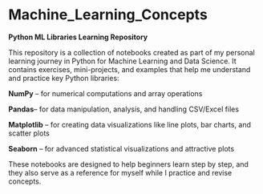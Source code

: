 # Machine_Learning_Concepts

**Python ML Libraries Learning Repository**

This repository is a collection of notebooks created as part of my personal learning journey in Python for Machine Learning and Data Science. It contains exercises, mini-projects, and examples that help me understand and practice key Python libraries:

**NumPy** – for numerical computations and array operations

**Pandas**– for data manipulation, analysis, and handling CSV/Excel files

**Matplotlib** – for creating data visualizations like line plots, bar charts, and scatter plots

**Seaborn** – for advanced statistical visualizations and attractive plots

These notebooks are designed to help beginners learn step by step, and they also serve as a reference for myself while I practice and revise concepts.
